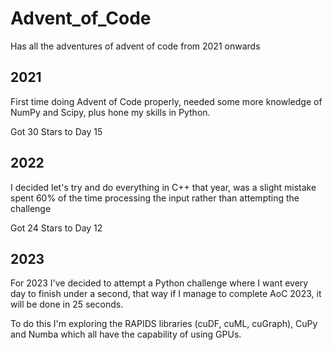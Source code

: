 # Advent_of_Code
Has all the adventures of advent of code from 2021 onwards

## 2021

First time doing Advent of Code properly, needed some more knowledge of NumPy and Scipy, plus hone my skills in Python.

Got 30 Stars to Day 15

## 2022

I decided let's try and do everything in C++ that year, was a slight mistake spent 60% of the time processing the input rather than attempting the challenge

Got 24 Stars to Day 12

## 2023

For 2023 I've decided to attempt a Python challenge where I want every day to finish under a second, that way if I manage to complete AoC 2023, it will be done in 25 seconds.

To do this I'm exploring the RAPIDS libraries (cuDF, cuML, cuGraph), CuPy and Numba which all have the capability of using GPUs. 
